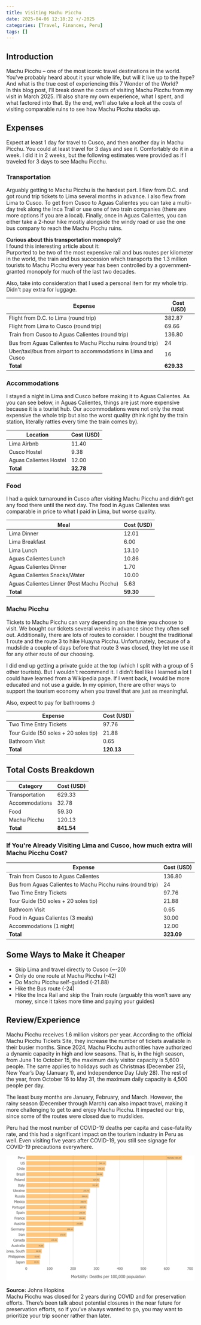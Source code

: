 ```yaml
---
title: Visiting Machu Picchu
date: 2025-04-06 12:18:22 +/-2025
categories: [Travel, Finances, Peru]
tags: [] 
---
```

## Introduction

Machu Picchu – one of the most iconic travel destinations in the world. You've probably heard about it your whole life, but will it live up to the hype? And what is the true cost of experiencing this 7 Wonder of the World?  
In this blog post, I’ll break down the costs of visiting Machu Picchu from my visit in March 2025. I’ll also share my own experience, what I spent, and what factored into that. By the end, we’ll also take a look at the costs of visiting comparable ruins to see how Machu Picchu stacks up.

## Expenses

Expect at least 1 day for travel to Cusco, and then another day in Machu Picchu. You could at least travel for 3 days and see it. Comfortably do it in a week. I did it in 2 weeks, but the following estimates were provided as if I traveled for 3 days to see Machu Picchu.

### Transportation

Arguably getting to Machu Picchu is the hardest part. I flew from D.C. and got round trip tickets to Lima several months in advance. I also flew from Lima to Cusco. To get from Cusco to Aguas Calientes you can take a multi-day trek along the Inca Trail or use one of two train companies (there are more options if you are a local). Finally, once in Aguas Calientes, you can either take a 2-hour hike mostly alongside the windy road or use the one bus company to reach the Machu Picchu ruins.

**Curious about this transportation monopoly?**  
I found this interesting article about it:  
Purported to be two of the most expensive rail and bus routes per kilometer in the world, the train and bus succession which transports the 1.3 million tourists to Machu Picchu every year has been controlled by a government-granted monopoly for much of the last two decades.

Also, take into consideration that I used a personal item for my whole trip. Didn't pay extra for luggage.

| **Expense**                                    | **Cost (USD)** |
|------------------------------------------------|----------------|
| Flight from D.C. to Lima (round trip)          | 382.87         |
| Flight from Lima to Cusco (round trip)         | 69.66          |
| Train from Cusco to Aguas Calientes (round trip)| 136.80         |
| Bus from Aguas Calientes to Machu Picchu ruins (round trip) | 24          |
| Uber/taxi/bus from airport to accommodations in Lima and Cusco | 16      |
| **Total**                                      | **629.33**     |

### Accommodations

I stayed a night in Lima and Cusco before making it to Aguas Calientes. As you can see below, in Aguas Calientes, things are just more expensive because it is a tourist hub. Our accommodations were not only the most expensive the whole trip but also the worst quality (think right by the train station, literally rattles every time the train comes by).

| **Location**          | **Cost (USD)** |
|-----------------------|----------------|
| Lima Airbnb           | 11.40          |
| Cusco Hostel          | 9.38           |
| Aguas Calientes Hostel| 12.00          |
| **Total**             | **32.78**      |

### Food

I had a quick turnaround in Cusco after visiting Machu Picchu and didn’t get any food there until the next day. The food in Aguas Calientes was comparable in price to what I paid in Lima, but worse quality.

| **Meal**              | **Cost (USD)** |
|-----------------------|----------------|
| Lima Dinner           | 12.01          |
| Lima Breakfast        | 6.00           |
| Lima Lunch            | 13.10          |
| Aguas Calientes Lunch | 10.86          |
| Aguas Calientes Dinner| 1.70           |
| Aguas Calientes Snacks/Water | 10.00   |
| Aguas Calientes Linner (Post Machu Picchu) | 5.63 |
| **Total**             | **59.30**      |

### Machu Picchu

Tickets to Machu Picchu can vary depending on the time you choose to visit. We bought our tickets several weeks in advance since they often sell out. Additionally, there are lots of routes to consider. I bought the traditional 1 route and the route 3 to hike Huayna Picchu. Unfortunately, because of a mudslide a couple of days before that route 3 was closed, they let me use it for any other route of our choosing.

I did end up getting a private guide at the top (which I split with a group of 5 other tourists). But I wouldn't recommend it. I didn’t feel like I learned a lot I could have learned from a Wikipedia page. If I went back, I would be more educated and not use a guide. In my opinion, there are other ways to support the tourism economy when you travel that are just as meaningful.

Also, expect to pay for bathrooms :)

| **Expense**                      | **Cost (USD)** |
|----------------------------------|----------------|
| Two Time Entry Tickets          | 97.76          |
| Tour Guide (50 soles + 20 soles tip) | 21.88       |
| Bathroom Visit                   | 0.65           |
| **Total**                        | **120.13**     |

## Total Costs Breakdown

| **Category**         | **Cost (USD)** |
|----------------------|----------------|
| Transportation       | 629.33         |
| Accommodations       | 32.78          |
| Food                 | 59.30          |
| Machu Picchu         | 120.13         |
| **Total**            | **841.54**     |

### If You're Already Visiting Lima and Cusco, how much extra will Machu Picchu Cost?

| **Expense**                      | **Cost (USD)** |
|----------------------------------|----------------|
| Train from Cusco to Aguas Calientes | 136.80       |
| Bus from Aguas Calientes to Machu Picchu ruins (round trip) | 24 |
| Two Time Entry Tickets          | 97.76          |
| Tour Guide (50 soles + 20 soles tip) | 21.88       |
| Bathroom Visit                   | 0.65           |
| Food in Aguas Calientes (3 meals) | 30.00         |
| Accommodations (1 night)         | 12.00          |
| **Total**                        | **323.09**     |

## Some Ways to Make it Cheaper

- Skip Lima and travel directly to Cusco (~-20)
- Only do one route at Machu Picchu (-42)
- Do Machu Picchu self-guided (-21.88)
- Hike the Bus route (-24)
- Hike the Inca Rail and skip the Train route (arguably this won’t save any money, since it takes more time and paying your guides)

## Review/Experience

Machu Picchu receives 1.6 million visitors per year. According to the official Machu Picchu Tickets Site, they increase the number of tickets available in their busier months. Since 2024, Machu Picchu authorities have authorized a dynamic capacity in high and low seasons. That is, in the high season, from June 1 to October 15, the maximum daily visitor capacity is 5,600 people. The same applies to holidays such as Christmas (December 25), New Year’s Day (January 1), and Independence Day (July 28). The rest of the year, from October 16 to May 31, the maximum daily capacity is 4,500 people per day.

The least busy months are January, February, and March. However, the rainy season (December through March) can also impact travel, making it more challenging to get to and enjoy Machu Picchu. It impacted our trip, since some of the routes were closed due to mudslides.

Peru had the most number of COVID-19 deaths per capita and case-fatality rate, and this had a significant impact on the tourism industry in Peru as well. Even visiting five years after COVID-19, you still see signage for COVID-19 precautions everywhere.

![Screenshot of John Hopkins grapic](/assets/img/post-resources/john-hopkins.png)

**Source:** Johns Hopkins  
Machu Picchu was closed for 2 years during COVID and for preservation efforts. There’s been talk about potential closures in the near future for preservation efforts, so if you’ve always wanted to go, you may want to prioritize your trip sooner rather than later.
